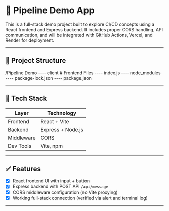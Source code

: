 # 🚀 Pipeline Demo App

This is a full-stack demo project built to explore CI/CD concepts using a React frontend and Express backend. It includes proper CORS handling, API communication, and will be integrated with GitHub Actions, Vercel, and Render for deployment.

---

## 📁 Project Structure

/Pipeline Demo
---- client # Frontend Files
---- index.js
---- node_modules
---- package-lock.json
---- package.json

---

## 🔧 Tech Stack

| Layer       | Technology        |
|-------------|-------------------|
| Frontend    | React + Vite      |
| Backend     | Express + Node.js |
| Middleware  | CORS              |
| Dev Tools   | Vite, npm         |

---

## ✅ Features 

- [x] React frontend UI with input + button
- [x] Express backend with POST API `/api/message`
- [x] CORS middleware configuration (no Vite proxying)
- [x] Working full-stack connection (verified via alert and terminal log)

---
